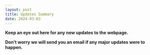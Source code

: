 ```yaml
---
layout: post
title: Updates Summary
date: 2024-03-03
---
```


**Keep an eye out here for any new updates to the webpage.**

**Don't worry we will send you an email if any major updates were to happen.**
